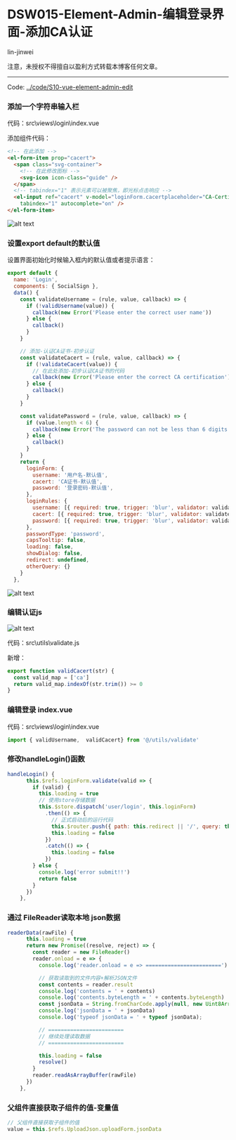 # DSW015-Element-Admin-编辑登录界面-添加CA认证

lin-jinwei

注意，未授权不得擅自以盈利方式转载本博客任何文章。

---

Code: [../code/S10-vue-element-admin-edit](../code/S10-vue-element-admin-edit/)

### 添加一个字符串输入栏

代码：src\views\login\index.vue

添加组件代码：

```html
<!-- 在此添加 -->
<el-form-item prop="cacert">
  <span class="svg-container">
    <!-- 在此修改图标 -->
    <svg-icon icon-class="guide" />
  </span>
  <!-- tabindex="1" 表示元素可以被聚焦，即光标点击响应 -->
  <el-input ref="cacert" v-model="loginForm.cacertplaceholder="CA-Certification" name="cacert" type="text"
    tabindex="1" autocomplete="on" />
</el-form-item>
```
![alt text](image-96.png)

### 设置export default的默认值
设置界面初始化时候输入框内的默认值或者提示语言：

```js
export default {
  name: 'Login',
  components: { SocialSign },
  data() {
    const validateUsername = (rule, value, callback) => {
      if (!validUsername(value)) {
        callback(new Error('Please enter the correct user name'))
      } else {
        callback()
      }
    }

    // 添加-认证CA证书-初步认证
    const validateCacert = (rule, value, callback) => {
      if (!validateCacert(value)) {
        // 在此处添加-初步认证CA证书的代码
        callback(new Error('Please enter the correct CA certification'))
      } else {
        callback()
      }
    }

    const validatePassword = (rule, value, callback) => {
      if (value.length < 6) {
        callback(new Error('The password can not be less than 6 digits'))
      } else {
        callback()
      }
    }
    return {
      loginForm: {
        username: '用户名-默认值',
        cacert: 'CA证书-默认值',
        password: '登录密码-默认值',
      },
      loginRules: {
        username: [{ required: true, trigger: 'blur', validator: validateUsername }],
        cacert: [{ required: true, trigger: 'blur', validator: validateCacert }],
        password: [{ required: true, trigger: 'blur', validator: validatePassword }]
      },
      passwordType: 'password',
      capsTooltip: false,
      loading: false,
      showDialog: false,
      redirect: undefined,
      otherQuery: {}
    }
  },
```

![alt text](image-97.png)


### 编辑认证js

![alt text](image-99.png)

代码：src\utils\validate.js

新增：
```js
export function validCacert(str) {
  const valid_map = ['ca']
  return valid_map.indexOf(str.trim()) >= 0
}
```

### 编辑登录 index.vue

代码：src\views\login\index.vue
```js
import { validUsername,  validCacert} from '@/utils/validate'
```

### 修改handleLogin()函数

```js
handleLogin() {
      this.$refs.loginForm.validate(valid => {
        if (valid) {
          this.loading = true
          // 使用store存储数据
          this.$store.dispatch('user/login', this.loginForm)
            .then(() => {
              // 正式启动后的运行代码
              this.$router.push({ path: this.redirect || '/', query: this.otherQuery })
              this.loading = false
            })
            .catch(() => {
              this.loading = false
            })
        } else {
          console.log('error submit!!')
          return false
        }
      })
    },
```

### 通过 FileReader读取本地 json数据

```js
readerData(rawFile) {
      this.loading = true
      return new Promise((resolve, reject) => {
        const reader = new FileReader()
        reader.onload = e => {
          console.log('reader.onload = e => ========================')

          // 获取读取到的文件内容+解析JSON文件
          const contents = reader.result
          console.log('contents = ' + contents)
          console.log('contents.byteLength = ' + contents.byteLength)
          const jsonData = String.fromCharCode.apply(null, new Uint8Array(contents))
          console.log('jsonData = ' + jsonData)
          console.log('typeof jsonData = ' + typeof jsonData);

          // ========================
          // 继续处理读取数据
          // ========================

          this.loading = false
          resolve()
        }
        reader.readAsArrayBuffer(rawFile)
      })
    },
```

### 父组件直接获取子组件的值-变量值

```js
// 父组件直接获取子组件的值
value = this.$refs.UploadJson.uploadForm.jsonData
```


